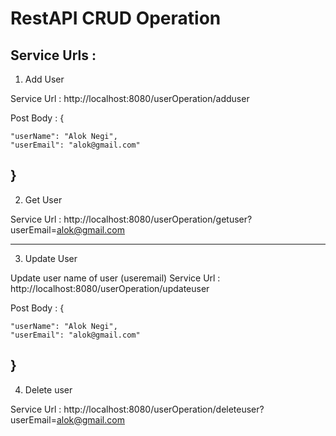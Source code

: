 # RestAPI CRUD Operation

Service Urls :
---------------------------------------------------------

1. Add User

Service Url : http://localhost:8080/userOperation/adduser

Post Body :
{

    "userName": "Alok Negi",
    "userEmail": "alok@gmail.com"
}
---------------------------------------------------------

2. Get User

Service Url : http://localhost:8080/userOperation/getuser?userEmail=alok@gmail.com

---------------------------------------------------------

3. Update User

Update user name of user (useremail)
Service Url : http://localhost:8080/userOperation/updateuser

Post Body :
{

    "userName": "Alok Negi",
    "userEmail": "alok@gmail.com"
}
---------------------------------------------------------

4. Delete user

Service Url : http://localhost:8080/userOperation/deleteuser?userEmail=alok@gmail.com
